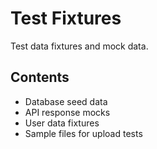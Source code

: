 # Test Fixtures

Test data fixtures and mock data.

## Contents

- Database seed data
- API response mocks
- User data fixtures
- Sample files for upload tests
